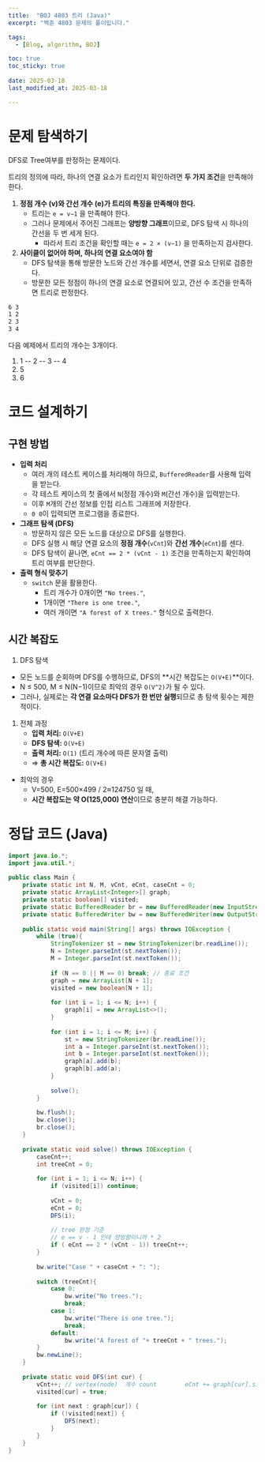 ```yaml
---
title:  "BOJ 4803 트리 (Java)"
excerpt: "백준 4803 문제의 풀이입니다."

tags:
  - [Blog, algorithm, BOJ]

toc: true
toc_sticky: true
 
date: 2025-03-18
last_modified_at: 2025-03-18

---
```


# 문제 탐색하기

DFS로 Tree여부를 판정하는 문제이다.

트리의 정의에 따라, 하나의 연결 요소가 트리인지 확인하려면 **두 가지 조건**을 만족해야 한다.

1. **정점 개수 (v)와 간선 개수 (e)가 트리의 특징을 만족해야 한다.**
    - 트리는 `e = v−1` 을 만족해야 한다.
    - 그러나 문제에서 주어진 그래프는 **양방향 그래프**이므로, DFS 탐색 시 하나의 간선을 두 번 세게 된다.
	    - 따라서 트리 조건을 확인할 때는 `e = 2 × (v−1)` 을 만족하는지 검사한다.
2. **사이클이 없어야 하며, 하나의 연결 요소여야 함**
    - DFS 탐색을 통해 방문한 노드와 간선 개수를 세면서, 연결 요소 단위로 검증한다.
    - 방문한 모든 정점이 하나의 연결 요소로 연결되어 있고, 간선 수 조건을 만족하면 트리로 판정한다.

```bash
6 3
1 2
2 3
3 4
```

다음 예제에서 트리의 개수는 3개이다. 

1. 1 -- 2 -- 3 -- 4
2. 5
3. 6

# 코드 설계하기

## 구현 방법

- **입력 처리**
    - 여러 개의 테스트 케이스를 처리해야 하므로, `BufferedReader`를 사용해 입력을 받는다.
    - 각 테스트 케이스의 첫 줄에서 `N`(정점 개수)와 `M`(간선 개수)을 입력받는다.
    - 이후 `M`개의 간선 정보를 인접 리스트 그래프에 저장한다.
    - `0 0`이 입력되면 프로그램을 종료한다.
- **그래프 탐색 (DFS)**
    - 방문하지 않은 모든 노드를 대상으로 DFS를 실행한다.
    - DFS 실행 시 해당 연결 요소의 **정점 개수**(`vCnt`)와 **간선 개수**(`eCnt`)를 센다.
    - DFS 탐색이 끝나면, `eCnt == 2 * (vCnt - 1)` 조건을 만족하는지 확인하여 트리 여부를 판단한다.
- **출력 형식 맞추기**
	- `switch` 문을 활용한다.
	    - 트리 개수가 0개이면 `"No trees."`,
	    - 1개이면 `"There is one tree."`,
	    - 여러 개이면 `"A forest of X trees."` 형식으로 출력한다.

## 시간 복잡도

1. DFS 탐색
- 모든 노드를 순회하며 DFS를 수행하므로, DFS의 **시간 복잡도는 `O(V+E)`**이다.
- N ≤ 500, M ≤ N(N−1)이므로 최악의 경우 `O(V^2)`가 될 수 있다.
- 그러나, 실제로는 **각 연결 요소마다 DFS가 한 번만 실행**되므로 총 탐색 횟수는 제한적이다.
1. 전체 과정
	-  **입력 처리:** `O(V+E)`
	-  **DFS 탐색:** `O(V+E)`
	- **출력 처리:** `O(1)` (트리 개수에 따른 문자열 출력)
	- ⇒ **총 시간 복잡도:** `O(V+E)`

- 최악의 경우
	- V=500, E=500×499 / 2≈124750 일 때,
	- **시간 복잡도는 약 O(125,000) 연산**이므로 충분히 해결 가능하다.

# 정답 코드 (Java)

```java
import java.io.*;  
import java.util.*;  
  
public class Main {  
    private static int N, M, vCnt, eCnt, caseCnt = 0;  
    private static ArrayList<Integer>[] graph;  
    private static boolean[] visited;  
    private static BufferedReader br = new BufferedReader(new InputStreamReader(System.in));  
    private static BufferedWriter bw = new BufferedWriter(new OutputStreamWriter(System.out));  
      
    public static void main(String[] args) throws IOException {  
        while (true){  
            StringTokenizer st = new StringTokenizer(br.readLine());  
            N = Integer.parseInt(st.nextToken());  
            M = Integer.parseInt(st.nextToken());  
  
            if (N == 0 || M == 0) break; // 종료 조건  
            graph = new ArrayList[N + 1];  
            visited = new boolean[N + 1];  
  
            for (int i = 1; i <= N; i++) {  
                graph[i] = new ArrayList<>();  
            }  
  
            for (int i = 1; i <= M; i++) {  
                st = new StringTokenizer(br.readLine());  
                int a = Integer.parseInt(st.nextToken());  
                int b = Integer.parseInt(st.nextToken());  
                graph[a].add(b);  
                graph[b].add(a);  
            }  
  
            solve();  
        }  
  
        bw.flush();  
        bw.close();  
        br.close();  
    }  
  
    private static void solve() throws IOException {  
        caseCnt++;  
        int treeCnt = 0;  
  
        for (int i = 1; i <= N; i++) {  
            if (visited[i]) continue;  
  
            vCnt = 0;  
            eCnt = 0;  
            DFS(i);  
  
            // tree 판정 기준  
            // e == v - 1 인데 양방향이니까 * 2            
            if ( eCnt == 2 * (vCnt - 1)) treeCnt++;  
        }  
  
        bw.write("Case " + caseCnt + ": ");  
  
        switch (treeCnt){  
            case 0:  
                bw.write("No trees.");  
                break;  
            case 1:  
                bw.write("There is one tree.");  
                break;  
            default:  
                bw.write("A forest of "+ treeCnt + " trees.");  
        }  
        bw.newLine();  
    }  
  
    private static void DFS(int cur) {  
        vCnt++; // vertex(node)  개수 count        eCnt += graph[cur].size(); // 해당 노드에 연결된 edge 수  
        visited[cur] = true;  
  
        for (int next : graph[cur]) {  
            if (!visited[next]) {  
                DFS(next);  
            }  
        }  
    }  
}
```


